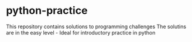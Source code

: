 # python-practice
This repository contains solutions to programming challenges
The solutins are in the easy level - Ideal for introductory practice in python

